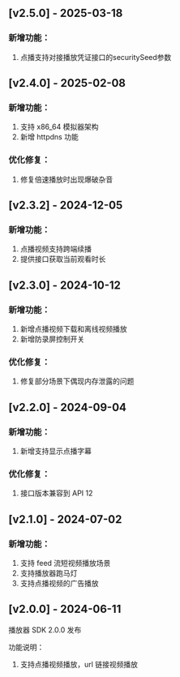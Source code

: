 ## [v2.5.0] - 2025-03-18

### 新增功能：

1. 点播支持对接播放凭证接口的securitySeed参数

## [v2.4.0] - 2025-02-08

### 新增功能：

1. 支持 x86_64 模拟器架构
2. 新增 httpdns 功能

### 优化修复：

1. 修复倍速播放时出现爆破杂音

## [v2.3.2] - 2024-12-05

### 新增功能：

1. 点播视频支持跨端续播
2. 提供接口获取当前观看时长

## [v2.3.0] - 2024-10-12

### 新增功能：

1. 新增点播视频下载和离线视频播放
2. 新增防录屏控制开关

### 优化修复：

1. 修复部分场景下偶现内存泄露的问题

## [v2.2.0] - 2024-09-04

### 新增功能：

1. 新增支持显示点播字幕

### 优化修复：

1. 接口版本兼容到 API 12

## [v2.1.0] - 2024-07-02

### 新增功能：
1. 支持 feed 流短视频播放场景
2. 支持播放器跑马灯
3. 支持点播视频的广告播放


## [v2.0.0] - 2024-06-11

播放器 SDK 2.0.0 发布

功能说明：
1. 支持点播视频播放，url 链接视频播放
